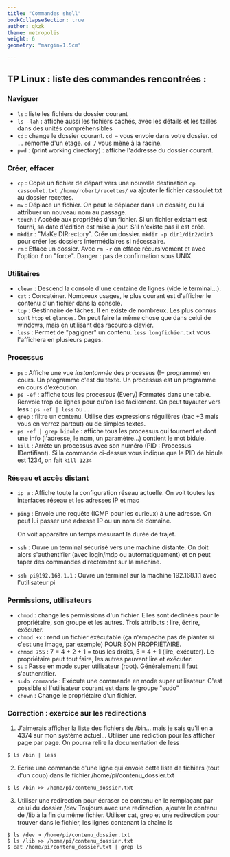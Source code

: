 ```yaml
---
title: "Commandes shell"
bookCollapseSection: true
author: qkzk
theme: metropolis
weight: 6
geometry: "margin=1.5cm"

---
```



## TP Linux : liste des commandes rencontrées :


### Naviguer
* `ls` : liste les fichiers du dossier courant
* `ls -lah` : affiche aussi les fichiers cachés, avec les détails et les tailles dans des unités compréhensibles
* `cd` : change le dossier courant. `cd ~` vous envoie dans votre dossier. `cd ..` remonte d'un étage. `cd /` vous mène à la racine.
* `pwd` : (print working directory) : affiche l'addresse du dossier courant.

### Créer, effacer
* `cp` : Copie un fichier de départ vers une nouvelle destination `cp cassoulet.txt /home/robert/recettes/` va ajouter le fichier cassoulet.txt au dossier recettes.
* `mv` : Déplace un fichier. On peut le déplacer dans un dossier, ou lui attribuer un nouveau nom au passage.
* `touch` : Accède aux propriétés d'un fichier. Si un fichier existant est fourni, sa date d'édition est mise à jour. S'il n'existe pas il est crée.
* `mkdir` : "MaKe DIRrectory". Crée un dossier. `mkdir -p dir1/dir2/dir3` pour créer les dossiers intermédiaires si nécessaire.
* `rm` : Efface un dossier. Avec `rm -r` on efface récursivement et avec l'option `f` on "force". Danger : pas de confirmation sous UNIX.

### Utilitaires
* `clear` : Descend la console d'une centaine de lignes (vide le terminal...).
* `cat` : Concaténer. Nombreux usages, le plus courant est d'afficher le contenu d'un fichier dans la console.
* `top` : Gestinnaire de tâches. Il en existe de nombreux. Les plus connus sont `htop` et `glances`. On peut faire la même chose que dans celui de windows, mais en utilisant des racourcis clavier.
* `less` : Permet de "pagigner" un contenu. `less longfichier.txt` vous l'affichera en plusieurs pages.

### Processus
* `ps` : Affiche une vue _instantannée_ des processus (!= programme) en cours. Un programme c'est du texte. Un processus est un programme en cours d'exécution.
* `ps -ef` : affiche tous les processus (Every) Formatés dans une table. Renvoie trop de lignes pour qu'on lise facilement. On peut tuyauter vers less : `ps -ef | less` ou ...
* `grep` : filtre un contenu. Utilise des expressions régulières (bac +3 mais vous en verrez partout) ou de simples textes.
* `ps -ef | grep bidule` : affiche tous les processus qui tournent et dont une info (l'adresse, le nom, un paramètre...) contient le mot bidule.
* `kill` : Arrête un processus avec son numéro (PID : Processus IDentifiant). Si la commande ci-dessus vous indique que le PID de bidule est 1234, on fait `kill 1234`


### Réseau et accès distant
* `ip a` : Affiche toute la configuration réseau actuelle. On voit toutes les interfaces réseau et les adresses IP et mac
* `ping` : Envoie une requête (ICMP pour les curieux) à une adresse. On peut lui passer une adresse IP ou un nom de domaine.

    On voit apparaître un temps mesurant la durée de trajet.
* `ssh` : Ouvre un terminal sécurisé vers une machine distante. On doit alors s'authentifier (avec login/mdp ou automatiquement) et on peut taper des commandes directement sur la machine.
* `ssh pi@192.168.1.1` : Ouvre un terminal sur la machine 192.168.1.1 avec l'utilisateur pi

### Permissions, utilisateurs
* `chmod` : change les permissions d'un fichier. Elles sont déclinées pour le propriétaire, son groupe et les autres. Trois attributs : lire, écrire, exécuter.
* `chmod +x` : rend un fichier exécutable (ça n'empeche pas de planter si c'est une image, par exemple) POUR SON PROPRIÉTAIRE.
* `chmod 755` : 7 = 4 + 2 + 1 = tous les droits, 5 = 4 + 1 (lire, exécuter). Le propriétaire peut tout faire, les autres peuvent lire et exécuter.
* `su` : Passe en mode super utilisateur (root). Généralement il faut s'authentifier.
* `sudo commande` : Exécute une commande en mode super utilisateur. C'est possible si l'utilisateur courant est dans le groupe "sudo"
* `chown` : Change le propriétaire d'un fichier.


### Correction : exercice sur les redirections

1. J'aimerais afficher la liste des fichiers de /bin... mais je sais qu'il en a 4374 sur mon système actuel... Utiliser une rediction pour les afficher page par page. On pourra relire la documentation de less

~~~shell
$ ls /bin | less
~~~
2. Ecrire une commande d'une ligne qui envoie cette liste de fichiers (tout d'un coup) dans le fichier /home/pi/contenu_dossier.txt

~~~shell
$ ls /bin >> /home/pi/contenu_dossier.txt
~~~
3. Utiliser une redirection pour écraser ce contenu en le remplaçant par celui du dossier /dev
Toujours avec une redirection, ajouter le contenu de /lib à la fin du même fichier.
Utiliser cat, grep et une redirection pour trouver dans le fichier, les lignes contenant la chaîne ls

~~~shell
$ ls /dev > /home/pi/contenu_dossier.txt
$ ls /lib >> /home/pi/contenu_dossier.txt
$ cat /home/pi/contenu_dossier.txt | grep ls
~~~
